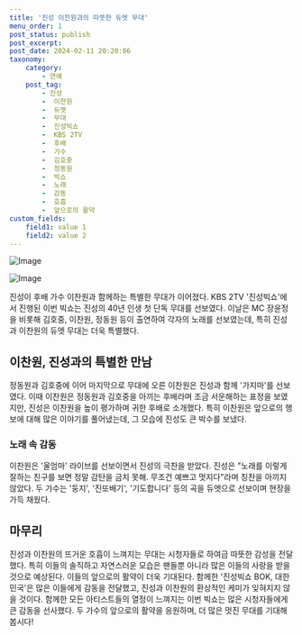 ```yaml
---
title: '진성 이찬원과의 따뜻한 듀엣 무대'
menu_order: 1
post_status: publish
post_excerpt: 
post_date: 2024-02-11 20:20:06
taxonomy:
    category:
        - 연예
    post_tag:
        - 진성
        -  이찬원
        -  듀엣
        -  무대
        -  진성빅쇼
        -  KBS 2TV
        -  후배
        -  가수
        -  김호중
        -  정동원
        -  빅쇼
        -  노래
        -  감동
        -  호흡
        -  앞으로의 활약
custom_fields:
    field1: value 1
    field2: value 2
---
```


![Image](https://mimgnews.pstatic.net/image/108/2024/02/10/0003214185_001_20240210234801234.jpg?type=w540)

![Image](https://ssl.pstatic.net/mimgnews/image/108/2024/02/10/0003214185_002_20240210234801330.jpg?type=w540)

진성이 후배 가수 이찬원과 함께하는 특별한 무대가 이어졌다. KBS 2TV '진성빅쇼'에서 진행된 이번 빅쇼는 진성의 40년 인생 첫 단독 무대를 선보였다. 이날은 MC 장윤정을 비롯해 김호중, 이찬원, 정동원 등이 출연하여 각자의 노래를 선보였는데, 특히 진성과 이찬원의 듀엣 무대는 더욱 특별했다.
## 이찬원, 진성과의 특별한 만남
정동원과 김호중에 이어 마지막으로 무대에 오른 이찬원은 진성과 함께 '가지마'를 선보였다. 이때 이찬원은 정동원과 김호중을 아끼는 후배라며 조금 서운해하는 표정을 보였지만, 진성은 이찬원을 높이 평가하며 귀한 후배로 소개했다. 특히 이찬원은 앞으로의 행보에 대해 많은 이야기를 풀어냈는데, 그 모습에 진성도 큰 박수를 보냈다.
### 노래 속 감동
이찬원은 '울엄마' 라이브를 선보이면서 진성의 극찬을 받았다. 진성은 "노래를 이렇게 잘하는 친구를 보면 정말 감탄을 금치 못해. 무조건 예쁘고 멋지다"라며 칭찬을 아끼지 않았다. 두 가수는 '둥지', '진또배기', '기도합니다' 등의 곡을 듀엣으로 선보이며 현장을 가득 채웠다.
## 마무리
진성과 이찬원의 뜨거운 호흡이 느껴지는 무대는 시청자들로 하여금 따뜻한 감성을 전달했다. 특히 이들의 솔직하고 자연스러운 모습은 팬들뿐 아니라 많은 이들의 사랑을 받을 것으로 예상된다. 이들의 앞으로의 활약이 더욱 기대된다. 함께한 '진성빅쇼 BOK, 대한민국'은 많은 이들에게 감동을 전달했고, 진성과 이찬원의 환상적인 케미가 잊혀지지 않을 것이다. 함께한 모든 아티스트들의 열정이 느껴지는 이번 빅쇼는 많은 시청자들에게 큰 감동을 선사했다. 두 가수의 앞으로의 활약을 응원하며, 더 많은 멋진 무대를 기대해봅시다!
